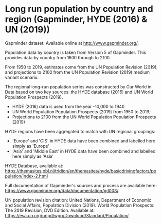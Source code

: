 # Long run population by country and region (Gapminder, HYDE (2016) & UN (2019))

Gapminder dataset. Available online at http://www.gapminder.org/.

Population data by country is taken from Version 5 of Gapminder. This provides data by country from 1800 through to 2100.

From 1950 to 2019, estimates come from the UN Population Revision (2019), and projections to 2100 from the UN Population Revision (2019) medium variant scenario.

The regional long-run population series was constructed by Our World in Data based on two key sources: the HYDE database (2016) and UN World Population Prospects (2019). 

- HYDE (2016) data is used from the year -10,000 to 1940
- UN World Population Population Prospects (2019) from 1950 to 2019; 
- Projections to 2100 from the UN World Population Population Prospects (2019)

HYDE regions have been aggregated to match with UN regional groupings:
- 'Europe' and 'CIS' in HYDE data have been combined and labelled here simply as 'Europe'
- 'Asia' and 'Middle East' in HYDE data have been combined and labelled here simply as 'Asia'

HYDE Database, available at: https://themasites.pbl.nl/tridion/en/themasites/hyde/basicdrivingfactors/population/index-2.html

Full documentation of Gapminder's sources and process are available here: https://www.gapminder.org/data/documentation/gd003/.

UN population revision citation:
United Nations, Department of Economic and Social Affairs, Population Division (2019). World Population Prospects: The 2019 Revision, DVD Edition. Available at: https://esa.un.org/unpd/wpp/Download/Standard/Population/.